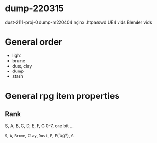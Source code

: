 

# dump-220315
[dust-2111-proj-0](dust-2111-proj-0.md)
[dump-m220404](dump-m220404.md)
[nginx .htpasswd](dust-nginx_htpasswd.md)
[UE4 vids](dust-211204-ue-vids.md)
[Blender vids](dust-2202-blender-vids.md)

# General order
- light
- brume
- dust, clay
- dump
- stash

# General rpg item properties
## Rank
S, A, B, C, D, E, F, G
0-7, one bit
...

`S`, `A`, `Brume`, `Clay`, `Dust`, `E`, `F`(fog?), `G`